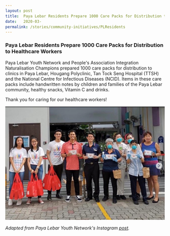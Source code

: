 ```yaml
---
layout: post
title:  Paya Lebar Residents Prepare 1000 Care Packs for Distribution to Healthcare Workers
date:   2020-03-
permalink: /stories/community-initiatives/PLResidents
---
```


### Paya Lebar Residents Prepare 1000 Care Packs for Distribution to Healthcare Workers

Paya Lebar Youth Network and People's Association Integration Naturalisation Champions prepared 1000 care packs for distribution to clinics in Paya Lebar, Hougang Polyclinic, Tan Tock Seng Hospital (TTSH) and the National Centre for Infectious Diseases (NCID). Items in these care packs include handwritten notes by children and families of the Paya Lebar community, healthy snacks, Vitamin C and drinks.

Thank you for caring for our healthcare workers!

![PLResidents](/images/stories/PLResidents.png/)

_Adapted from Paya Lebar Youth Network's Instagram [post](https://www.instagram.com/p/B9t5A78Hg7k/?igshid=1bc2j78dwvst6)._
